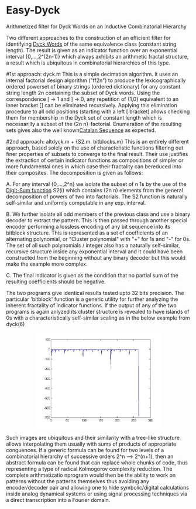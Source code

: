 # Easy-Dyck
Arithmetized filter for Dyck Words on an Inductive Combinatorial Hierarchy

Two different approaches to the construction of an efficient filter for identifying 
<a href="https://en.wikipedia.org/wiki/Dyck_language">Dyck Words</A> of the same equivalence class (constant string length).
The result is given as an indicator function over an exponential interval {0,...,2^(2n-1)} which always axhibits an arithmetic
fractal structure, a result which is ubiquitous in combinatorial hierarchies of this type.

#1st approach: dyck.m
This is a simple decimation algorithm. It uses an internal factorial design algorithm ("ff2n") to produce the lexicographically
ordered powerset of binary strings (ordered dictionary) for any constant string length 2n containing the subset of Dyck words. 
Using the correspondence [ -> 1 and ] -> 0, any repetition of {1,0} equivalent to an inner bracket [] can be eliminated recursively. Applying this elimination procedure to all odd positions (starting with a left [ bracket) allows checking them for
membership in the Dyck set of constant length which is necessarilly a subset of the (2n n)-factorial. Enumeration of the resulting sets gives also the well known<a href="http://mathworld.wolfram.com/CatalanNumber.html">Catalan Sequence</a> as expected.

#2nd approach: altdyck.m + {S2.m. bitblocks.m}
This is an entirely different approach, based solely on the use of characteristic functions filtering out finer properties of subsets to converge to the final result. Their use justifies the extraction of certain indicator functions as compositions of
simpler or more fundamental ones in which case their fractality can bereduced into their composites. The decomposition is given
as follows:

A. For any interval {0,...,2^n} we isolate the subset of n 1s by the use of the <a href="http://mathworld.wolfram.com/DigitSum.html">Digit-Sum function</a> S2(i) which contains (2n n) elements from the general decomposition of powers of two into factorials. The S2 function is naturally self-similar and uniformly computable in any exp. interval.

B. We further isolate all odd members of the previous class and use a binary decoder to extract the pattern. This is then passed through another special encoder performing a lossless encoding of any bit sequence into its bitblock structure. This is represented as a set of coefficients of an alternating polynomial, or "Cluster polynomial" with "+" for 1s and "-" for 0s. The set of all such
polynomials / integer also has a naturally self-similar, recursive structure inside any exponential interval and it could have been constructed from the beginning without any binary decoder but this would make the example more complex.

C. The final indicator is given as the condition that no partial sum of the resulting coefficients should be negative.

The two programs give identical results tested upto 32 bits precision. The particular 'bitblock' function is a generic utility for further analyzing the inherent fractality of indicator functions. If the output of any of the two programs is again anlyzed its cluster structure is revealed to have islands of 0s with a characteristically self-similar scaling as in the below example from dyck(6)
<p align="center">
  <img src="https://github.com/rtheo/Easy-Dyck/blob/master/IDX3-6.jpg" width="350"/>
</p>
Such images are ubiquitous and their similarity with a tree-like structure allows interpolating them usually with sums of products of appropriate conguences. If a generic formula can be found for two levels of a combinatorial hierarchy of successive orders 2^n --> 2^(n+1), then an abstract formula can be found that can replace whole chunks of code, thus representing a type of radical Kolmogorov complexity reduction. The complete arithmetizatio nprogram would then be the ability to work on patterns without the patterns themselves thus avoiding any encoder/decoder pair and allowing one to hide symbolic/digital calculations inside analog dynamical systems or using signal processing techniques via a direct transcription into a Fourier domain.  
